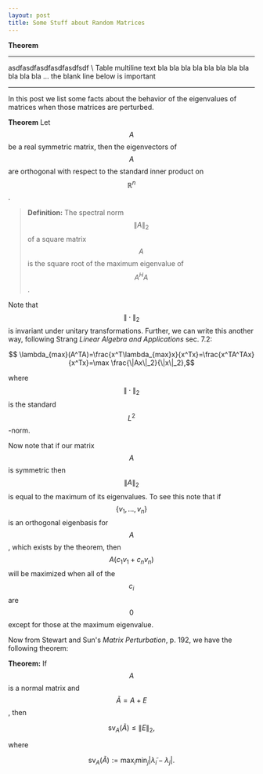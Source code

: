 ```yaml
---
layout: post
title: Some Stuff about Random Matrices
---
```


**Theorem** 

----------------------- ------------------------------------
asdfasdfasdfasdfasdfsdf \ Table multiline text bla bla bla bla
                        bla bla bla bla bla bla bla ... the
                        blank line below is important 

----------------------------------------------------------------


In this post we list some facts about the behavior of the eigenvalues of matrices when those matrices are perturbed.

**Theorem** Let $$A$$ be a real symmetric matrix, then the eigenvectors of $$A$$ are orthogonal with respect to the standard inner product on $$\mathbb{R}^n$$.

>**Definition:** The spectral norm $$\| A\|_2$$ of a square matrix $$A$$ is the square root of the maximum eigenvalue of $$A^HA$$.

Note that $$\|\cdot \|_2$$ is invariant under unitary transformations. Further, we can write this another way, following Strang *Linear Algebra and Applications* sec. 7.2:

$$ \lambda_{max}(A^TA)=\frac{x^T\lambda_{max}x}{x^Tx}=\frac{x^TA^TAx}{x^Tx}=\max \frac{\|Ax\|_2}{\|x\|_2},$$

where $$\|\cdot \|_2$$ is the standard $$L^2$$-norm.

Now note that if our matrix $$A$$ is symmetric then $$\|A\|_2$$ is equal to the maximum of its eigenvalues. To see this note that if $$\{v_1,...,v_n\}$$ is an orthogonal eigenbasis for $$A$$, which exists by the theorem, then $$A(c_1v_1+c_nv_n)$$ will be maximized when all of the $$c_i$$ are $$0$$ except for those at the maximum eigenvalue. 

Now from Stewart and Sun's *Matrix Perturbation*, p. 192, we have the following theorem:

**Theorem:** If $$A$$ is a normal matrix and $$\tilde{A}=A+E$$, then 

$$
\text{sv}_A(\tilde{A})\le \|E\|_2,
$$

where 

$$\text{sv}_A(\tilde{A}):=\max_i \min_j \left|\tilde{\lambda}_i-\lambda_j \right|. $$


